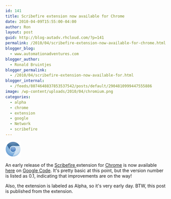 ```yaml
---
id: 141
title: Scribefire extension now available for Chrome
date: 2010-04-09T15:55:00-04:00
author: Ron
layout: post
guid: http://blog-autadv.rhcloud.com/?p=141
permalink: /2010/04/scribefire-extension-now-available-for-chrome.html
blogger_blog:
  - www.automationadventures.com
blogger_author:
  - Ronald Bruintjes
blogger_permalink:
  - /2010/04/scribefire-extension-now-available-for.html
blogger_internal:
  - /feeds/8074648837853537542/posts/default/2904810999447555886
image: /wp-content/uploads/2010/04/chromium.png
categories:
  - alpha
  - chrome
  - extension
  - google
  - Network
  - scribefire
---
```

![Chromium](/wp-content/uploads/2010/04/chromium.png)

An early release of the <a href="http://www.scribefire.com/" target="_blank">Scribefire </a>extension for <a href="http://www.google.com/chrome" rel="homepage" title="Google Chrome">Chrome</a> is now available <a href="http://code.google.com/p/scribefire-chrome/downloads/detail?name=scribefire-0.1.0.0.crx&can=2&q=#makechanges" target="_blank">here</a> on <a href="http://code.google.com/" target="_blank">Google Code</a>. It's pretty basic at this point, but the version number is listed as 0.1, indicating that improvements are on the way!

Also, the extension is labeled as Alpha, so it's very early day. BTW, this post is published from the extension.
